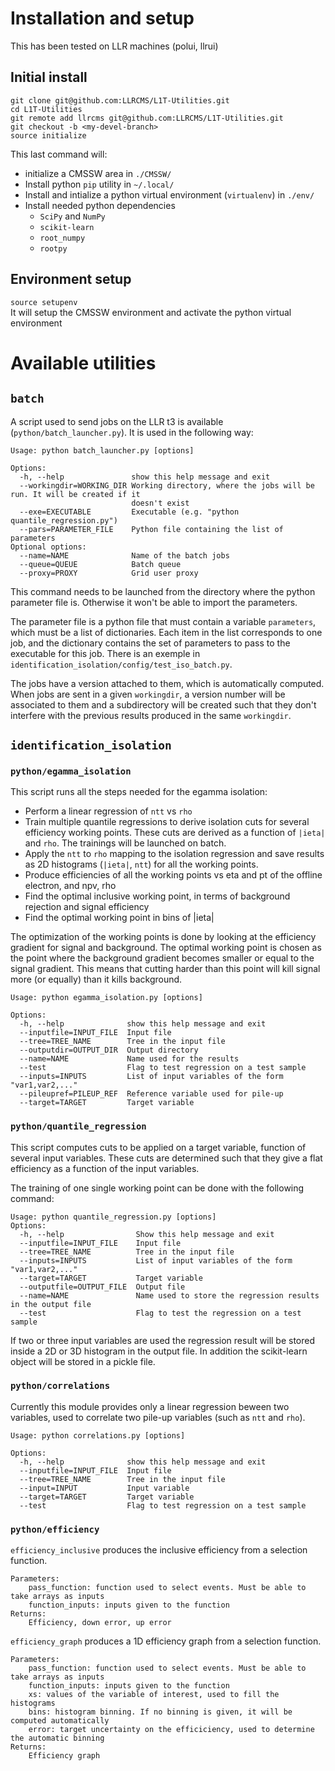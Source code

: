 # Installation and setup
This has been tested on LLR machines (polui, llrui)  

## Initial install
```
git clone git@github.com:LLRCMS/L1T-Utilities.git
cd L1T-Utilities 
git remote add llrcms git@github.com:LLRCMS/L1T-Utilities.git
git checkout -b <my-devel-branch>
source initialize 
```

This last command will:
* initialize a CMSSW area in `./CMSSW/`
* Install python `pip` utility in `~/.local/`
* Install and intialize a python virtual environment (`virtualenv`) in `./env/`
* Install needed python dependencies
  * `SciPy` and `NumPy`
  * `scikit-learn`
  * `root_numpy`
  * `rootpy`

## Environment setup
`source setupenv`  
It will setup the CMSSW environment and activate the python virtual environment  

# Available utilities
## `batch`
A script used to send jobs on the LLR t3 is available (`python/batch_launcher.py`). It is used in the following way:
```
Usage: python batch_launcher.py [options]

Options:
  -h, --help               show this help message and exit
  --workingdir=WORKING_DIR Working directory, where the jobs will be run. It will be created if it
                           doesn't exist
  --exe=EXECUTABLE         Executable (e.g. "python quantile_regression.py")
  --pars=PARAMETER_FILE    Python file containing the list of parameters
Optional options:
  --name=NAME              Name of the batch jobs
  --queue=QUEUE            Batch queue
  --proxy=PROXY            Grid user proxy
```
This command needs to be launched from the directory where the python parameter file is. Otherwise it won't be able to import the parameters.   

The parameter file is a python file that must contain a variable `parameters`, which must be a list of dictionaries. Each item in the list corresponds to one job, and the dictionary contains the set of parameters to pass to the executable for this job. There is an exemple in `identification_isolation/config/test_iso_batch.py`.   

The jobs have a version attached to them, which is automatically computed. When jobs are sent in a given `workingdir`, a version number will be associated to them and a subdirectory will be created such that they don't interfere with the previous results produced in the same `workingdir`.


## `identification_isolation`

### `python/egamma_isolation`
This script runs all the steps needed for the egamma isolation:
* Perform a linear regression of `ntt` vs `rho`
* Train multiple quantile regressions to derive isolation cuts for several efficiency working points. These cuts are derived as a function of `|ieta|` and `rho`. The trainings will be launched on batch.
* Apply the `ntt` to `rho` mapping to the isolation regression and save results as 2D histograms (`|ieta|`, `ntt`) for all the working points.   
* Produce efficiencies of all the working points vs eta and pt of the offline electron, and npv, rho
* Find the optimal inclusive working point, in terms of background rejection and signal efficiency
* Find the optimal working point in bins of |ieta|

The optimization of the working points is done by looking at the efficiency gradient for signal and background. The optimal working point is chosen as the point where the background gradient becomes smaller or equal to the signal gradient. This means that cutting harder than this point will kill signal more (or equally) than it kills background.   

```
Usage: python egamma_isolation.py [options]

Options:
  -h, --help              show this help message and exit
  --inputfile=INPUT_FILE  Input file
  --tree=TREE_NAME        Tree in the input file
  --outputdir=OUTPUT_DIR  Output directory
  --name=NAME             Name used for the results
  --test                  Flag to test regression on a test sample
  --inputs=INPUTS         List of input variables of the form "var1,var2,..."
  --pileupref=PILEUP_REF  Reference variable used for pile-up
  --target=TARGET         Target variable
```


### `python/quantile_regression`
This script computes cuts to be applied on a target variable, function of several input variables. These cuts are determined such that they give a flat efficiency as a function of the input variables.  

The training of one single working point can be done with the following command:
```
Usage: python quantile_regression.py [options]
Options:
  -h, --help                Show this help message and exit
  --inputfile=INPUT_FILE    Input file
  --tree=TREE_NAME          Tree in the input file
  --inputs=INPUTS           List of input variables of the form "var1,var2,..."
  --target=TARGET           Target variable
  --outputfile=OUTPUT_FILE  Output file
  --name=NAME               Name used to store the regression results in the output file
  --test                    Flag to test the regression on a test sample
```
If two or three input variables are used the regression result will be stored inside a 2D or 3D histogram in the output file. In addition the scikit-learn object will be stored in a pickle file.

### `python/correlations`
Currently this module provides only a linear regression beween two variables, used to correlate two pile-up variables (such as `ntt` and `rho`).

```
Usage: python correlations.py [options]

Options:
  -h, --help              show this help message and exit
  --inputfile=INPUT_FILE  Input file
  --tree=TREE_NAME        Tree in the input file
  --input=INPUT           Input variable
  --target=TARGET         Target variable
  --test                  Flag to test regression on a test sample
```

### `python/efficiency`
`efficiency_inclusive` produces the inclusive efficiency from a selection function.
```
Parameters:
	pass_function: function used to select events. Must be able to take arrays as inputs
    function_inputs: inputs given to the function
Returns:
    Efficiency, down error, up error
```

`efficiency_graph` produces a 1D efficiency graph from a selection function.
```
Parameters:
	pass_function: function used to select events. Must be able to take arrays as inputs
    function_inputs: inputs given to the function
    xs: values of the variable of interest, used to fill the histograms
    bins: histogram binning. If no binning is given, it will be computed automatically
    error: target uncertainty on the efficiciency, used to determine the automatic binning
Returns:
    Efficiency graph
```




